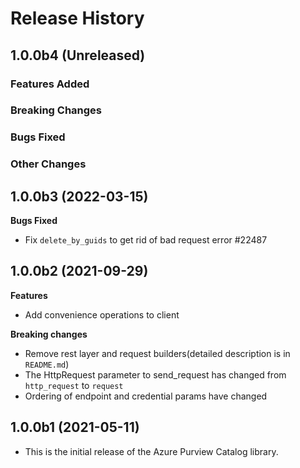 # Release History

## 1.0.0b4 (Unreleased)

### Features Added

### Breaking Changes

### Bugs Fixed

### Other Changes

## 1.0.0b3 (2022-03-15)

**Bugs Fixed**

  - Fix `delete_by_guids` to get rid of bad request error #22487

## 1.0.0b2 (2021-09-29)

**Features**

  - Add convenience operations to client

**Breaking changes**

  - Remove rest layer and request builders(detailed description is in `README.md`)
  - The HttpRequest parameter to send_request has changed from `http_request` to `request`
  - Ordering of endpoint and credential params have changed


## 1.0.0b1 (2021-05-11)

- This is the initial release of the Azure Purview Catalog library.
